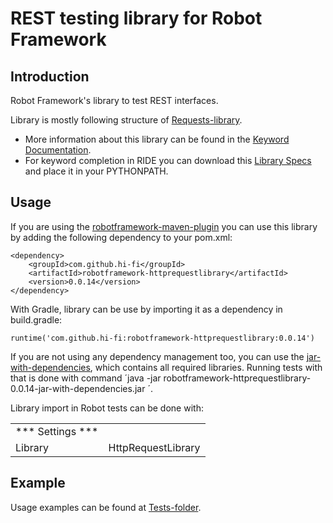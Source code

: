 # REST testing library for Robot Framework
Introduction
------------
Robot Framework's library to test REST interfaces.

Library is mostly following structure of [Requests-library](https://github.com/bulkan/robotframework-requests).

* More information about this library can be found in the
  [Keyword Documentation](http://central.maven.org/maven2/com/github/hi-fi/robotframework-httprequestlibrary/0.0.14/robotframework-httprequestlibrary-0.0.14.html).
* For keyword completion in RIDE you can download this
  [Library Specs](http://central.maven.org/maven2/com/github/hi-fi/robotframework-httprequestlibrary/0.0.14/robotframework-httprequestlibrary-0.0.14.xml)
  and place it in your PYTHONPATH.

Usage
-----
If you are using the [robotframework-maven-plugin](http://robotframework.org/MavenPlugin/) you can
use this library by adding the following dependency to 
your pom.xml:

    <dependency>
        <groupId>com.github.hi-fi</groupId>
        <artifactId>robotframework-httprequestlibrary</artifactId>
        <version>0.0.14</version>
    </dependency>
    
With Gradle, library can be use by importing it as a dependency in build.gradle:

    runtime('com.github.hi-fi:robotframework-httprequestlibrary:0.0.14')
    
If you are not using any dependency management too, you can use the
[jar-with-dependencies](http://central.maven.org/maven2/com/github/hi-fi/robotframework-httprequestlibrary/0.0.14/robotframework-httprequestlibrary-0.0.14-jar-with-dependencies.jar),
which contains all required libraries. Running tests with that is done with command ´java -jar robotframework-httprequestlibrary-0.0.14-jar-with-dependencies.jar <test directory>´. 

Library import in Robot tests can be done with:

|                    |                                 |
| ----------------   | ------------------------------- | 
| *** Settings ***   |                                 |                 
| Library            | HttpRequestLibrary              |   
   
Example
-------
Usage examples can be found at [Tests-folder](/src/test/robotframework/acceptance).
